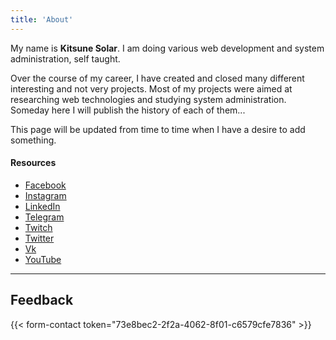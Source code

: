 ```yaml
---
title: 'About'
---
```


My name is **Kitsune Solar**. I am doing various web development and system administration, self taught.

Over the course of my career, I have created and closed many different interesting and not very projects. Most of my projects were aimed at researching web technologies and studying system administration. Someday here I will publish the history of each of them...

This page will be updated from time to time when I have a desire to add something.

#### Resources

- [Facebook](https://fb.com/KitsuneSolar)
- [Instagram](https://instagram.com/KitsuneSolar)
- [LinkedIn](https://linkedin.com/in/KitsuneSolar)
- [Telegram](https://t.me/KitsuneSolar)
- [Twitch](https://twitch.tv/KitsuneSolar)
- [Twitter](https://twitter.com/KitsuneSolar)
- [Vk](https://vk.com/KitsuneSolar)
- [YouTube](https://youtube.com/KitsuneSolar)

---

## Feedback

{{< form-contact token="73e8bec2-2f2a-4062-8f01-c6579cfe7836" >}}
